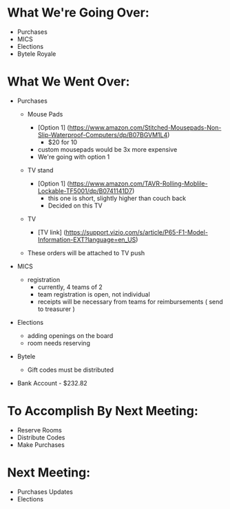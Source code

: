 # What We're Going Over:- Purchases- MICS- Elections- Bytele Royale# What We Went Over:  - Purchases	- Mouse Pads		- [Option 1]  (https://www.amazon.com/Stitched-Mousepads-Non-Slip-Waterproof-Computers/dp/B07BGVM1L4)			- $20 for 10		- custom mousepads would be 3x more expensive		- We're going with option 1	- TV stand		- [Option 1] (https://www.amazon.com/TAVR-Rolling-Moblile-Lockable-TF5001/dp/B0741141D7)			- this one is short, slightly higher than couch back			- Decided on this TV	- TV		- [TV link] (https://support.vizio.com/s/article/P65-F1-Model-Information-EXT?language=en_US)	- These orders will be attached to TV push- MICS	- registration		- currently, 4 teams of 2 		- team registration is open, not individual		- receipts will be necessary from teams for reimbursements ( send to treasurer )- Elections	- adding openings on the board	- room needs reserving- Bytele	- Gift codes must be distributed- Bank Account - $232.82# To Accomplish By Next Meeting:  - Reserve Rooms- Distribute Codes- Make Purchases# Next Meeting:- Purchases Updates- Elections